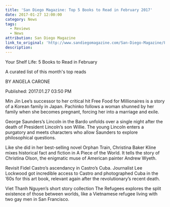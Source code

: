 ```yaml
---
title: 'San Diego Magazine: Top 5 Books to Read in February 2017'
date: 2017-01-27 12:00:00
category: News
tags:
  - Reviews
  - News
attribution: San Diego Magazine
link_to_original: 'http://www.sandiegomagazine.com/San-Diego-Magazine/February-2017/Your-Shelf-Life-5-Books-to-Read-in-February/'
description:
---
```



Your Shelf Life: 5 Books to Read in February

A curated list of this month's top reads

BY ANGELA CARONE

Published: 2017.01.27 03:50 PM

Min Jin Lee’s successor to her critical hit Free Food for Millionaires is a story of a Korean family in Japan. Pachinko follows a woman shunned by her family when she becomes pregnant, forcing her into a marriage and exile.

George Saunders’s Lincoln in the Bardo unfolds over a single night after the death of President Lincoln’s son Willie. The young Lincoln enters a purgatory and meets characters who allow Saunders to explore philosophical questions.

Like she did in her best-selling novel Orphan Train, Christina Baker Kline mixes historical fact and fiction in A Piece of the World. It tells the story of Christina Olson, the enigmatic muse of American painter Andrew Wyeth.

Revisit Fidel Castro’s ascendancy in Castro’s Cuba. Journalist Lee Lockwood got incredible access to Castro and photographed Cuba in the ’60s for this art book, relevant again after the revolutionary’s recent death.

Viet Thanh Nguyen’s short story collection The Refugees explores the split existence of those between worlds, like a Vietnamese refugee living with two gay men in San Francisco.